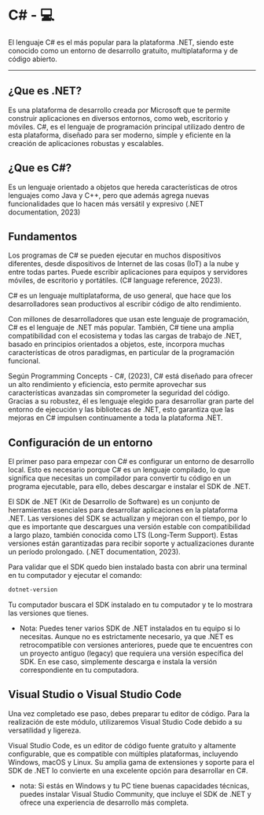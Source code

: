 # C# - 💻
El lenguaje C# es el más popular para la plataforma .NET, siendo este conocido como un entorno de desarrollo gratuito, multiplataforma y de código abierto.

---
## ¿Que es .NET?
Es una plataforma de desarrollo creada por Microsoft que te permite construir aplicaciones en diversos entornos, como web, escritorio y móviles. C#, es el lenguaje de programación principal utilizado dentro de esta plataforma, diseñado para ser moderno, simple y eficiente en la creación de aplicaciones robustas y escalables.

## ¿Que es C#?
Es un lenguaje orientado a objetos que hereda características de otros lenguajes como Java y C++, pero que además agrega nuevas funcionalidades que lo hacen más versátil y expresivo (.NET documentation, 2023)

## Fundamentos
Los programas de C# se pueden ejecutar en muchos dispositivos diferentes, desde dispositivos de Internet de las cosas (IoT) a la nube y entre todas partes. Puede escribir aplicaciones para equipos y servidores móviles, de escritorio y portátiles. (C# language reference, 2023).

C# es un lenguaje multiplataforma, de uso general, que hace que los desarrolladores sean productivos al escribir código de alto rendimiento. 

Con millones de desarrolladores que usan este lenguaje de programación, C# es el lenguaje de .NET más popular. También, C# tiene una amplia compatibilidad con el ecosistema y todas las cargas de trabajo de .NET, basado en principios orientados a objetos, este, incorpora muchas características de otros paradigmas, en particular de la programación funcional.

Según Programming Concepts - C#, (2023), C# está diseñado para ofrecer un alto rendimiento y eficiencia, esto permite aprovechar sus características avanzadas sin comprometer la seguridad del código. Gracias a su robustez, él es lenguaje elegido para desarrollar gran parte del entorno de ejecución y las bibliotecas de .NET, esto garantiza que las mejoras en C# impulsen continuamente a toda la plataforma .NET.

## Configuración de un entorno
El primer paso para empezar con C# es configurar un entorno de desarrollo local. Esto es necesario porque C# es un lenguaje compilado, lo que significa que necesitas un compilador para convertir tu código en un programa ejecutable, para ello, debes descargar e instalar el SDK de .NET.

El SDK de .NET (Kit de Desarrollo de Software) es un conjunto de herramientas esenciales para desarrollar aplicaciones en la plataforma .NET. Las versiones del SDK se actualizan y mejoran con el tiempo, por lo que es importante que descargues una versión estable con compatibilidad a largo plazo, también conocida como LTS (Long-Term Support). Estas versiones están garantizadas para recibir soporte y actualizaciones durante un período prolongado. (.NET documentation, 2023).

Para validar que el SDK quedo bien instalado basta con abrir una terminal en tu computador y ejecutar el comando:
```bash
dotnet-version
```
Tu computador buscara el SDK instalado en tu computador y te lo mostrara las versiones que tienes.

- Nota: Puedes tener varios SDK de .NET instalados en tu equipo si lo necesitas. Aunque no es estrictamente necesario, ya que .NET es retrocompatible con versiones anteriores, puede que te encuentres con un proyecto antiguo (legacy) que requiera una versión específica del SDK. En ese caso, simplemente descarga e instala la versión correspondiente en tu computadora.

## Visual Studio o Visual Studio Code
Una vez completado ese paso, debes preparar tu editor de código. Para la realización de este módulo, utilizaremos Visual Studio Code debido a su versatilidad y ligereza.

Visual Studio Code, es un editor de código fuente gratuito y altamente configurable, que es compatible con múltiples plataformas, incluyendo Windows, macOS y Linux. Su amplia gama de extensiones y soporte para el SDK de .NET lo convierte en una excelente opción para desarrollar en C#.

- nota: Si estás en Windows y tu PC tiene buenas capacidades técnicas, puedes instalar Visual Studio Community, que incluye el SDK de .NET y ofrece una experiencia de desarrollo más completa.

